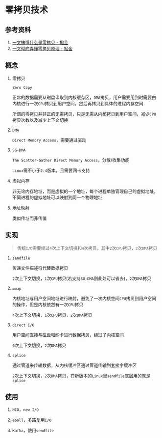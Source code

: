 # 零拷贝技术

## 参考资料

1. [一文搞懂什么是零拷贝 - 掘金](https://juejin.cn/post/7262207330087583803)
2. [一文彻底弄懂零拷贝原理 - 掘金](https://juejin.cn/post/6995519558475841550)

## 概念

1. 零拷贝
   
   `Zero Copy`
   
   正常的数据需要从磁盘读取到内核缓存区，`DMA`拷贝，用户需要用到时需要由内核进行一次`CPU`拷贝到用户空间，然后再拷贝到具体的进程内存空间
   
   所谓的零拷贝并非正的无需拷贝，只是无需从内核拷贝到用户空间，减少`CPU`拷贝次数以及减少上下文切换

2. `DMA`
   
   `Direct Memory Access`，需要通过驱动

3. `SG-DMA`
   
   `The Scatter-Gather Direct Memory Access`，分散/收集功能
   
   `Linux`需不小于`2.4`版本，且需要网卡支持

4. 虚拟内存
   
   非无论内存地址，而是虚拟的一个地址，每个进程单独管理自己的虚拟地址，不同进程的虚拟地址可以映射到同一个物理地址

5. 地址映射
   
   类似传址而非传值

## 实现

> 传统`I/O`需要经过`4`次上下文切换和`4`次拷贝，其中`2`次`CPU`拷贝，`2`次`DMA`拷贝

1. `sendfile`
   
   传递文件描述符代替数据拷贝
   
   `2`次上下文切换，`1`次`CPU`拷贝(若支持`SG-DMA`则此处可以省去)，`2`次`DMA`拷贝

2. `mmap`
   
   内核地址与用户空间地址进行映射，避免了一次内核空间`CPU`拷贝到用户空间的操作，但是内核依然有一次`CPU`拷贝
   
   `4`次上下文切换，`1`次`CPU`拷贝，`2`次`DMA`拷贝

3. `direct I/O`
   
   用户空间直接与磁盘和网卡进行数据拷贝，绕过了内核空间
   
   `0`次上下文切换，`2`次`DMA`拷贝

4. `splice`
   
   通过管道来传输数据，从内核缓冲区通过管道传输到套接字缓冲区
   
   `2`次上下文切换，`2`次`DMA`拷贝，在新版本的`Linux`里`sendfile`底层用的就是`splice`

## 使用

1. `NIO`，`new I/O`

2. `epoll`，多路复用`I/O`

3. `Kafka`，使用`sendfile`

